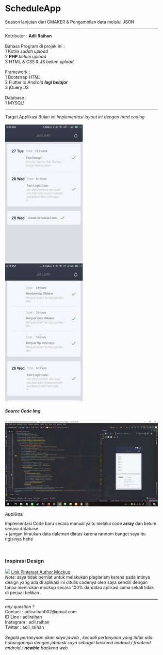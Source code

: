 # ScheduleApp
Season lanjutan dari GMAKER & Pengambilan data melalui JSON
<hr/>
Kotributor : 
<b>Adli Raihan</b><br>
<br>
Bahasa Program di projek ini :<br>
1 Kotlin <i>sudah upload</i><br>
2 <B>PHP</B> <i>belum upload</i> <br>
3 HTML & CSS & JS <i>belum upload</i><br>
<br>
Framework :<br>
1 Bootstrap <i>HTML</i> <br>
2 Flutter.io <i>Android <b>lagi belajar</b></i><br>
3 jQuery <i>JS</i> <br>
<br>
Database :<br>
1 MYSQL! 
<br>
<hr/>
Target Applikasi Bulan ini <i>Implementasi layout ini dengan hard coding</i><br><br>
<img src="appimage/landing_recycler_code.jpg" width="256px"/>
<img src="appimage/landing_recycler_single_date.jpg" width="256px"/>

<h5>Source Code Img</h5>
<img src="appimage/source_code.jpg" width="512"><br>

<i>Applikasi</i><br>
<p> Implementasi Code baru secara manual yaitu melalui code <b>array</b> dan belum secara database<br>
+ jangan hiraukan data dalaman diatas karena random banget saya itu ngisinya hehe</p>
<br>
<h3>Inspirasi Design</h3>
<img src="https://i.pinimg.com/originals/60/61/e9/6061e9586c43f916a6148785b288225d.png" width="128px">
<a href="https://www.pinterest.com/pin/834221530946459856/visual-search/?x=16&y=12&w=530&h=397"> Link Pinterest Author Mockup</a>
<br>
<i>Note:</i> saya tidak berniat untuk melakukan plagiarism karena pada intinya design yang ada di aplikasi ini ditulis codenya oleh
saya sendiri dengan tanpa menirukan mockup secara 100% dan/atau aplikasi sama sekali tidak di perjual belikan .


<hr/>
<i> any question ? </i><br>
Contact : adliraihan002@gmail.com<br>
ID Line : adliraihan<br>
Instagram : adli.raihan<br>
Twitter : adli_raihan<br><br>
<i>Segala pertanyaan akan saya jawab , kecuali pertanyaan yang tidak ada hubungannya dengan jobdesk saya sebagai backend android / frontend android / <b>newbie</b> backend web</i>
